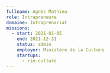 ```yaml
---
fullname: Agnès Mathieu
role: Intrapreneure
domaine: Intraprenariat
missions:
  - start: 2021-01-05
    end: 2021-12-31
    status: admin
    employer: Ministère de la Culture
    startups:
      - rim-culture
---
```

